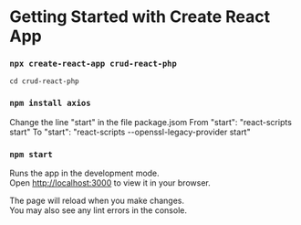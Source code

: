 # Getting Started with Create React App

### `npx create-react-app crud-react-php`

 `cd crud-react-php`

### `npm install axios`

Change the line "start" in the file package.jsom 
    From "start": "react-scripts start" 
    To "start": "react-scripts --openssl-legacy-provider start"

### `npm start`

Runs the app in the development mode.\
Open [http://localhost:3000](http://localhost:3000) to view it in your browser.

The page will reload when you make changes.\
You may also see any lint errors in the console.

